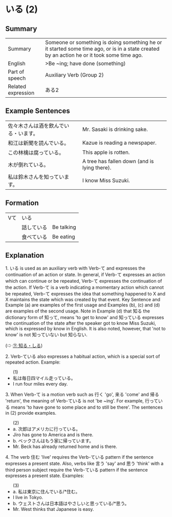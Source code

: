 # いる (2)

## Summary

<table><tr>   <td>Summary</td>   <td>Someone or something is doing something he or it started some time ago, or is in a state created by an action he or it took some time ago.</td></tr><tr>   <td>English</td>   <td>>Be ~ing; have done (something)</td></tr><tr>   <td>Part of speech</td>   <td>Auxiliary Verb (Group 2)</td></tr><tr>   <td>Related expression</td>   <td>ある2</td></tr></table>

## Example Sentences

<table><tr>   <td>佐々木さんは酒を飲んでいる・います。</td>   <td>Mr. Sasaki is drinking sake.</td></tr><tr>   <td>和江は新聞を読んでいる。</td>   <td>Kazue is reading a newspaper.</td></tr><tr>   <td>この林檎は腐っている。</td>   <td>This apple is rotten.</td></tr><tr>   <td>木が倒れている。</td>   <td>A tree has fallen down (and is lying there).</td></tr><tr>   <td>私は鈴木さんを知っています。</td>   <td>I know Miss Suzuki.</td></tr></table>

## Formation

<table class="table"><tbody><tr class="tr head"><td class="td"><span class="bold"><span>Vて</span></span></td><td class="td"><span class="concept">いる</span> </td><td class="td"><span>&nbsp;</span></td></tr><tr class="tr"><td class="td"><span>&nbsp;</span></td><td class="td"><span>話して<span class="concept">いる</span></span> </td><td class="td"><span>Be    talking</span></td></tr><tr class="tr"><td class="td"><span>&nbsp;</span></td><td class="td"><span>食べて<span class="concept">いる</span></span> </td><td class="td"><span>Be    eating</span></td></tr></tbody></table>

## Explanation

<p>1. <span class="cloze">いる</span> is used as an auxiliary verb with Verb-て and expresses the continuation of an action or state. In general, if Verb-て expresses an action which can continue or be repeated, Verb-て expresses the continuation of the action. If Verb-て is a verb indicating a momentary action which cannot be repeated, Verb-て expresses the idea that something happened to X and X maintains the state which was created by that event. Key Sentence and Example (a) are examples of the first usage and Examples (b), (c) and (d) are examples of the second usage. Note in Example (d) that 知る the dictionary form of 知って, means 'to get to know' and 知って<span class="cloze">いる</span> expresses the continuation of the state after the speaker got to know Miss Suzuki, which is expressed by know in English. It is also noted, however, that 'not to know' is not 知って<span class="cloze">いない</span> but 知らない.</p> <p>(⇨ <a href="#㊦ 知る・しる">㊦ 知る・しる</a>)</p>  <p>2. Verb-て<span class="cloze">いる</span> also expresses a habitual action, which is a special sort of repeated action. Example:</p>  <ul>(1)  <li>私は毎日四マイル走って<span class="cloze">いる</span>。</li> <li>I run four miles every day.</li> </ul> <p>3. When Verb-て is a motion verb such as 行く 'go', 来る 'come' and 帰る 'return', the meaning of Verb-て<span class="cloze">いる</span> is not 'be ~ing'. For example, 行って<span class="cloze">いる</span> means 'to have gone to some place and to still be there'. The sentences in (2) provide examples.</p>  <ul>(2)  <li>a. 次郎はアメリカに行って<span class="cloze">いる</span>。</li> <li>Jiro has gone to America and is there.</li> <div class="divide"></div> <li>b. ベックさんはもう家に帰って<span class="cloze">います</span>。</li> <li>Mr. Beck has already returned home and is there.</li> </ul> <p>4. The verb 住む 'live' requires the Verb-て<span class="cloze">いる</span> pattern if the sentence expresses a present state. Also, verbs like 言う 'say' and 思う 'think' with a third person subject require the Verb-て<span class="cloze">いる</span> pattern if the sentence expresses a present state. Examples:</p>  <ul>(3)  <li>a. 私は東京に住んで<span class="cloze">いる</span>/*住む。</li> <li>I live in Tokyo.</li> <div class="divide"></div> <li>b. ウェストさんは日本語はやさしいと思って<span class="cloze">いる</span>/*思う。</li> <li>Mr. West thinks that Japanese is easy.</li> </ul>

